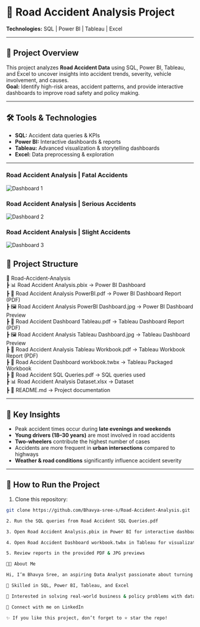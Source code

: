 # 🚦 Road Accident Analysis Project
**Technologies:** SQL | Power BI | Tableau | Excel

---

## 📌 Project Overview
This project analyzes **Road Accident Data** using SQL, Power BI, Tableau, and Excel to uncover insights into accident trends, severity, vehicle involvement, and causes.  
**Goal:** Identify high-risk areas, accident patterns, and provide interactive dashboards to improve road safety and policy making.

---

## 🛠 Tools & Technologies
- **SQL:** Accident data queries & KPIs  
- **Power BI:** Interactive dashboards & reports  
- **Tableau:** Advanced visualization & storytelling dashboards  
- **Excel:** Data preprocessing & exploration  

---

### Road Accident Analysis | Fatal Accidents
![Dashboard 1](Images/Road-Accident-Analysis-Fatal-Dashboard.jpg)

### Road Accident Analysis | Serious Accidents
![Dashboard 2](Images/Road-Accident-Analysis-Serious-Dashboard.jpg)

### Road Accident Analysis | Slight Accidents
![Dashboard 3](Images/Road-Accident-Analysis-Slight-Dashboard.jpg)


## 📂 Project Structure
📁 Road-Accident-Analysis  
┣ 📊 Road Accident Analysis.pbix → Power BI Dashboard  
┣ 📑 Road Accident Analysis PowerBI.pdf → Power BI Dashboard Report (PDF)  
┣ 🖼 Road Accident Analysis PowerBI Dashboard.jpg → Power BI Dashboard Preview  
┣ 📑 Road Accident Dashboard Tableau.pdf → Tableau Dashboard Report (PDF)  
┣ 🖼 Road Accident Analysis Tableau Dashboard.jpg → Tableau Dashboard Preview  
┣ 📑 Road Accident Analysis Tableau Workbook.pdf → Tableau Workbook Report (PDF)  
┣ 📂 Road Accident Dashboard workbook.twbx → Tableau Packaged Workbook  
┣ 📜 Road Accident SQL Queries.pdf → SQL queries used  
┣ 📊 Road Accident Analysis Dataset.xlsx → Dataset  
┣ 📘 README.md → Project documentation  

---

## 🔑 Key Insights
- Peak accident times occur during **late evenings and weekends**  
- **Young drivers (18–30 years)** are most involved in road accidents  
- **Two-wheelers** contribute the highest number of cases  
- Accidents are more frequent in **urban intersections** compared to highways  
- **Weather & road conditions** significantly influence accident severity  

---

## 🚀 How to Run the Project
1. Clone this repository:
```bash
git clone https://github.com/Bhavya-sree-s/Road-Accident-Analysis.git

2. Run the SQL queries from Road Accident SQL Queries.pdf

3. Open Road Accident Analysis.pbix in Power BI for interactive dashboards

4. Open Road Accident Dashboard workbook.twbx in Tableau for visualization

5. Review reports in the provided PDF & JPG previews

👩‍💻 About Me

Hi, I’m Bhavya Sree, an aspiring Data Analyst passionate about turning raw data into actionable insights.

🔹 Skilled in SQL, Power BI, Tableau, and Excel

🔹 Interested in solving real-world business & policy problems with data

🔹 Connect with me on LinkedIn

✨ If you like this project, don’t forget to ⭐ star the repo!